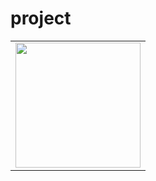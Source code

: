 # project
<table>
<tr>

<td>
  <a href="https://alinarozina.github.io/project/index.html" title="Моя ссылка">
    <img src="https://github.com/alinarozina/project/raw/main/project/images/background.1.jpg" width="200" height="200">
  </a>
</td>
  
</tr>
</table>
